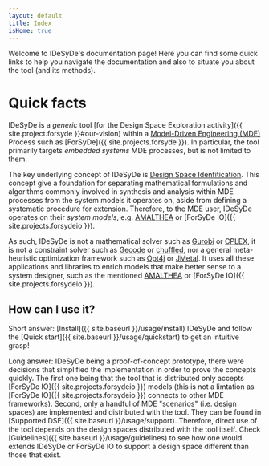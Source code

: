 ```yaml
---
layout: default
title: Index
isHome: true
---
```


Welcome to IDeSyDe's documentation page! Here you can find some quick links to help you navigate the documentation
and also to situate you about the tool (and its methods).

# Quick facts

IDeSyDe is a *generic* tool [for the Design Space Exploration activity]({{ site.project.forsyde }}#our-vision)
within a [Model-Driven Engineering (MDE)](https://www.sciencedirect.com/topics/computer-science/model-driven-engineering)
Process such as [ForSyDe]({{ site.projects.forsyde }}). In particular,
the tool primarily targets *embedded systems* MDE processes, but is not limited to them.


The key underlying concept of IDeSyDe is [Design Space Idenfitication](https://ieeexplore.ieee.org/document/9474082).
This concept give a foundation for separating mathematical formulations and algorithms commonly involved in synthesis and analysis within MDE processes
from the system models it operates on, aside from defining a systematic procedure for extension.
Therefore, to the MDE user, IDeSyDe operates on their *system models*, e.g. [AMALTHEA](https://www.eclipse.org/app4mc/) or 
[ForSyDe IO]({{ site.projects.forsydeio }}).

<!-- IDeSyDe is in fact an implementation of it, and it powers all guarantees and decoupling
seen in the tool itself.  Try [Concepts]({{ site.baseurl }}/concepts)! -->

<!-- ## What is IDeSyDe? -->

As such, IDeSyDe is not a mathematical solver such as [Gurobi](https://www.gurobi.com/) or 
[CPLEX](https://www.ibm.com/analytics/cplex-optimizer), it is not a constraint solver
such as [Gecode](https://www.gecode.org/) or [chuffled](https://github.com/chuffed/chuffed),
nor a general meta-heuristic optimization framework
such as [Opt4j](https://sdarg.github.io/opt4j/) or [JMetal](https://jmetal.github.io/jMetal/).
It uses all these applications and libraries to enrich models that make
better sense to a system designer, such as the mentioned [AMALTHEA](https://www.eclipse.org/app4mc/) or 
[ForSyDe IO]({{ site.projects.forsydeio }}). 

<!-- A quick glance at [Concepts]({{ site.baseurl }}/concepts) can likely clarify this further! -->

## How can I use it?

Short answer: [Install]({{ site.baseurl }}/usage/install) IDeSyDe and follow the [Quick start]({{ site.baseurl }}/usage/quickstart) to get an intuitive grasp!

Long answer:
IDeSyDe being a proof-of-concept prototype, there were decisions that simplified the implementation in order
to prove the concepts quickly. The first one being that the tool that is distributed only accepts [ForSyDe IO]({{ site.projects.forsydeio }})
models (this is not a limtation as [ForSyDe IO]({{ site.projects.forsydeio }}) connects to other MDE frameworks). 
Second, only a handful of MDE "scenarios" (i.e. design spaces) are implemented and distributed with the tool.
They can be found in [Supported DSE]({{ site.baseurl }}/usage/support).
Therefore, direct use of the tool depends on the design spaces distributed with the tool itself. Check [Guidelines]({{ site.baseurl }}/usage/guidelines)
to see how one would extends IDeSyDe or ForSyDe IO to support a design space different than those that exist.

<!-- 
## What can IDeSyDe do for me?

As a tool for Design Space Exploration, IDeSyDe can potentially give you design decisions on your models
such as mappings, schedules, allocations among others. 

These decisions are not random: they respect
design constraints such as memory, time or energy.

This also means that if you let IDeSyDe run long enough, and have just the right amount of computational resources,
it can can give back a solution "*Your design is not possible*".
It is always good to know designs are not possible before they crash! -->

